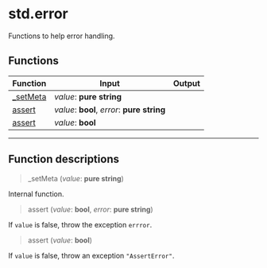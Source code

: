 # std.error

Functions to help error handling.
## Functions
|Function|Input|Output|
|-|-|-|
|[_setMeta](#func_0)|*value*: **pure string**||
|[assert](#func_1)|*value*: **bool**, *error*: **pure string**||
|[assert](#func_2)|*value*: **bool**||


***
## Function descriptions

<a id="func_0"></a>
> _setMeta (*value*: **pure string**)

Internal function.

<a id="func_1"></a>
> assert (*value*: **bool**, *error*: **pure string**)

If `value` is false, throw the exception `errror`.

<a id="func_2"></a>
> assert (*value*: **bool**)

If `value` is false, throw an exception `"AssertError"`.

